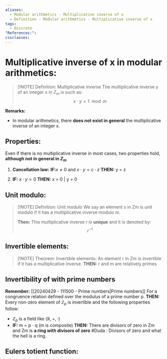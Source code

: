 ```yaml
---
aliases:
  - Modular arithmetics - Multiplicative inverse of x
  - Definition - Modular arithmetics - Multiplicative inverse of x
tags:
  - Discrete
"References:": 
cssclasses:
---
```

# Multiplicative inverse of x in modular arithmetics: 


> [!NOTE] Definition: Multiplicative inverse 
> The multiplicative inverse y of an integer x in $Z_m$ is such as: 
> $$
> x \cdot y = 1 \mod m
> $$ 
> 

**Remarks:**
+ In modular arithmetics, there **does not exist in general** the multiplicative inverse of an integer x.
## Properties:
Even if there is no multiplicative inverse in most cases, two properties hold, **although not in general in $Z_m$**

1. **Cancellation law:** 
	**IF:**$x \not = 0$ and $x\cdot y = c \cdot z$ **THEN:** y = z
		
2. **IF:** $x\cdot y = 0$ **THEN:** x = 0 | y = 0

## Unit modulo:

> [!NOTE] Definition: Unit modulo
>  We say an element x in Zm is unit modulo if it has a multiplicative inverse modulo m.
>  
>  **Then:** This multiplicative inverse r is **unique** and it is denoted by: 
>  $$
>  r^{-1}
>  $$


## Invertible elements: 

> [!NOTE] Theorem: Invertible elements:
> An element r in Zm is invertible if it has a multiplicative inverse. **THEN:** r and m are relatively primes

## Invertibility of with prime numbers
**Remember:** [[20240429 - 111500 - Prime numbers|Prime numbers]]
For a congruence relation defined over the modulus of a prime number p. **THEN:** Every non-zero element of $\mathbb{Z}_p$ is invertible and the following properties follow: 
+ $\mathbb{Z}_p$ is a field like $(\mathbb{R}, + ,\cdot)$
+ **IF:** m = p $\cdot$ q (m is composite) **THEN:** There are divisors of zero in Zm and Zm is **a ring with divisors of zero** 
 #Duda : Divisors of zero and what the hell is a ring.

## Eulers totient function:

